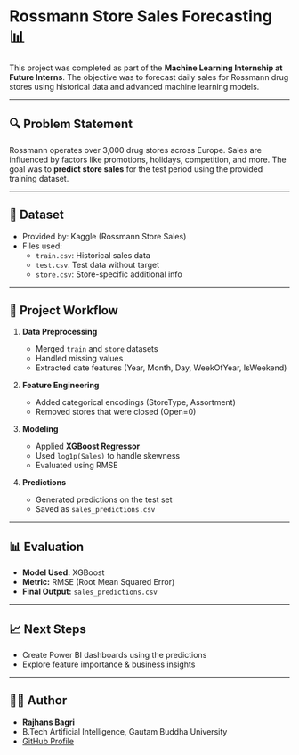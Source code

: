 # Rossmann Store Sales Forecasting 📊

This project was completed as part of the **Machine Learning Internship at Future Interns**. The objective was to forecast daily sales for Rossmann drug stores using historical data and advanced machine learning models.

---

## 🔍 Problem Statement

Rossmann operates over 3,000 drug stores across Europe. Sales are influenced by factors like promotions, holidays, competition, and more. The goal was to **predict store sales** for the test period using the provided training dataset.

---

## 📁 Dataset

- Provided by: Kaggle (Rossmann Store Sales)
- Files used:
  - `train.csv`: Historical sales data
  - `test.csv`: Test data without target
  - `store.csv`: Store-specific additional info

---

## 🔧 Project Workflow

1. **Data Preprocessing**
   - Merged `train` and `store` datasets
   - Handled missing values
   - Extracted date features (Year, Month, Day, WeekOfYear, IsWeekend)

2. **Feature Engineering**
   - Added categorical encodings (StoreType, Assortment)
   - Removed stores that were closed (Open=0)

3. **Modeling**
   - Applied **XGBoost Regressor**
   - Used `log1p(Sales)` to handle skewness
   - Evaluated using RMSE

4. **Predictions**
   - Generated predictions on the test set
   - Saved as `sales_predictions.csv`

---

## 📊 Evaluation

- **Model Used:** XGBoost
- **Metric:** RMSE (Root Mean Squared Error)
- **Final Output:** `sales_predictions.csv`

---

## 📈 Next Steps

- Create Power BI dashboards using the predictions
- Explore feature importance & business insights

---

## 🧑‍💻 Author

- **Rajhans Bagri**
- B.Tech Artificial Intelligence, Gautam Buddha University
- [GitHub Profile](https://github.com/rajhansbagri09)

